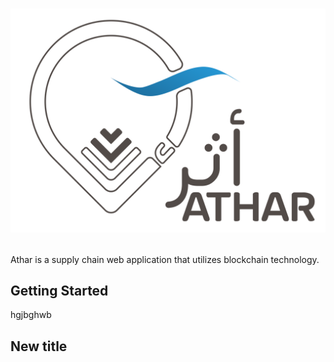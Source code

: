 # <p><img src= "Main UI/img/atharLogo.png"></p>

Athar is a supply chain web application that utilizes blockchain technology.

## Getting Started 
hgjbghwb

## New title



